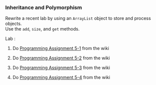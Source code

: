 ### Inheritance and Polymorphism

Rewrite a recent lab by using an `ArrayList` object to store and process objects.  
Use the  `add`,  `size`,  and  `get`  methods.
                    
Lab  :

1. Do [Programming Assignment 5-1](../../../wiki/prog5-1_department "prog5-1_department") from the wiki

2. Do [Programming Assignment 5-2](../../../wiki/Level_2_prog5-2_closed_curve "Level_2_prog5-2_closed_curve") from the wiki
3. Do [Programming Assignment 5-3](../../../wiki/prog5-3_improved_employee "prog5-3_improved_employee") from the wiki
4. Do [Programming Assignment 5-4](../../../wiki/Level_2_prog5-4_closed_curve "Level_2_prog5-4_closed_curve") from the wiki

